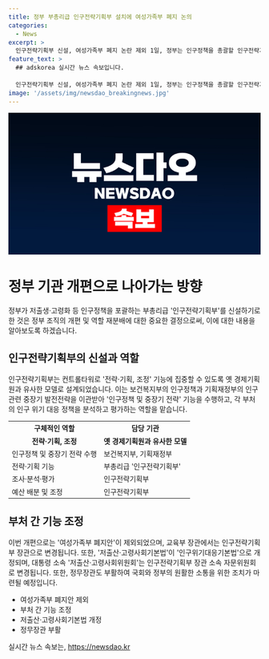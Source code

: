 ```yaml
---
title: 정부 부총리급 인구전략기획부 설치에 여성가족부 폐지 논의
categories:
  - News
excerpt: >
  인구전략기획부 신설, 여성가족부 폐지 논란 제외 1일, 정부는 인구정책을 총괄할 인구전략기획부 신설을 발표했다. 이로써 여성가족부 폐지안은 제외됐다. 새 기관은 인구정책 기획, 평가, 예산 조정 등을 담당한다. 또한 정무장관 부활과 함께 정부조직법 개정안을 발의할 예정이다. 이와 함께 저출산·고령사회기본법도 인구위기대응기본법으로 변경될 예정이다.
feature_text: >
  ## adskorea 실시간 뉴스 속보입니다.

  인구전략기획부 신설, 여성가족부 폐지 논란 제외 1일, 정부는 인구정책을 총괄할 인구전략기획부 신설을 발표했다. 이로써 여성가족부 폐지안은 제외됐다. 새 기관은 인구정책 기획, 평가, 예산 조정 등을 담당한다. 또한 정무장관 부활과 함께 정부조직법 개정안을 발의할 예정이다. 이와 함께 저출산·고령사회기본법도 인구위기대응기본법으로 변경될 예정이다.
image: '/assets/img/newsdao_breakingnews.jpg'
---
```


<p><img src="/assets/img/newsdao_breakingnews.jpg" alt="adskorea 속보" /></p>

<h1 data-ke-size="size26">정부 기관 개편으로 나아가는 방향</h1>

<p data-ke-size="size16">정부가 저출생·고령화 등 인구정책을 포괄하는 부총리급 '인구전략기획부'를 신설하기로 한 것은 정부 조직의 개편 및 역할 재분배에 대한 중요한 결정으로써, 이에 대한 내용을 알아보도록 하겠습니다.</p>

<h2 data-ke-size="size24">인구전략기획부의 신설과 역할</h2>

<p data-ke-size="size16">인구전략기획부는 컨트롤타워로 '전략‧기획, 조정' 기능에 집중할 수 있도록 옛 경제기획원과 유사한 모델로 설계되었습니다. 이는 보건복지부의 인구정책과 기획재정부의 인구 관련 중장기 발전전략을 이관받아 '인구정책 및 중장기 전략' 기능을 수행하고, 각 부처의 인구 위기 대응 정책을 분석하고 평가하는 역할을 맡습니다.</p>

<table>
  <tr>
    <th>구체적인 역할</th>
    <th>담당 기관</th>
  </tr>
  <tr>
    <td style="text-align: center; height: 17px;"><b>전략‧기획, 조정</b></td>
    <td style="text-align: center; height: 17px;"><b>옛 경제기획원과 유사한 모델</b></td>
  </tr>
  <tr>
    <td>인구정책 및 중장기 전략 수행</td>
    <td>보건복지부, 기획재정부</td>
  </tr>
  <tr>
    <td>전략‧기획 기능</td>
    <td>부총리급 '인구전략기획부'</td>
  </tr>
  <tr>
    <td>조사‧분석‧평가</td>
    <td>인구전략기획부</td>
  </tr>
  <tr>
    <td>예산 배분 및 조정</td>
    <td>인구전략기획부</td>
  </tr>
</table>

<h2 data-ke-size="size24">부처 간 기능 조정</h2>

<p data-ke-size="size16">이번 개편으로는 '여성가족부 폐지안'이 제외되었으며, 교육부 장관에서는 인구전략기획부 장관으로 변경됩니다. 또한, '저출산·고령사회기본법'이 '인구위기대응기본법'으로 개정되며, 대통령 소속 '저출산·고령사회위원회'는 인구전략기획부 장관 소속 자문위원회로 변경됩니다. 또한, 정무장관도 부활하여 국회와 정부의 원활한 소통을 위한 조치가 마련될 예정입니다.</p>

<ul>
  <li>여성가족부 폐지안 제외</li>
  <li>부처 간 기능 조정</li>
  <li>저출산·고령사회기본법 개정</li>
  <li>정무장관 부활</li>
</ul>
실시간 뉴스 속보는, <a href="https://newsdao.kr" rel="dofollow">https://newsdao.kr</a>


